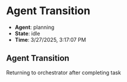 # Agent Transition

- **Agent**: planning
- **State**: idle
- **Time**: 3/27/2025, 3:17:07 PM

## Agent Transition

Returning to orchestrator after completing task

